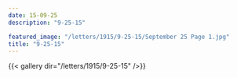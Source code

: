 ```yaml
---
date: 15-09-25
description: "9-25-15"

featured_image: "/letters/1915/9-25-15/September 25 Page 1.jpg"
title: "9-25-15"
---
```


{{< gallery dir="/letters/1915/9-25-15" />}}
